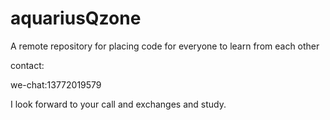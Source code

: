 # aquariusQzone
A remote repository for placing code for everyone to learn from each other

contact:

we-chat:13772019579 

I look forward to your call and exchanges and study.